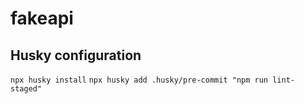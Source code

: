 # fakeapi

## Husky configuration

`npx husky install`
`npx husky add .husky/pre-commit "npm run lint-staged"`
